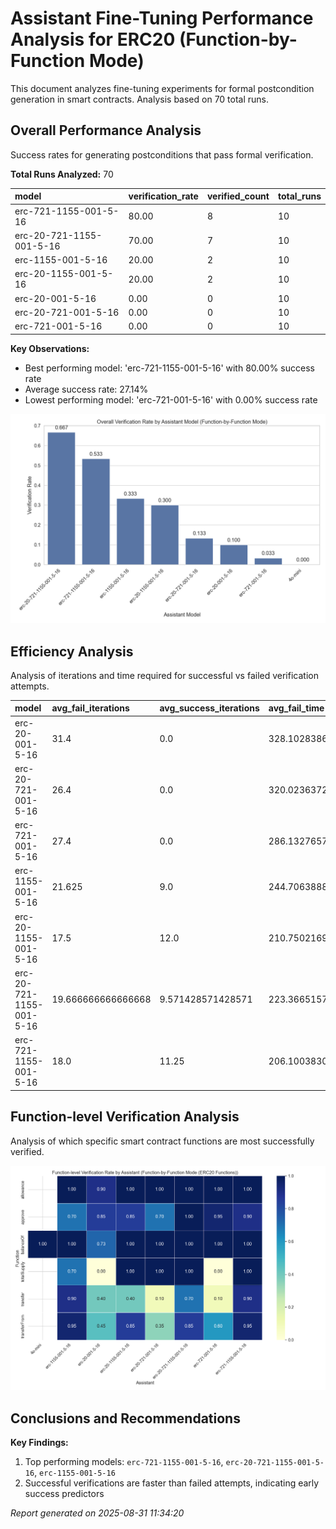 # Assistant Fine-Tuning Performance Analysis for ERC20 (Function-by-Function Mode)

This document analyzes fine-tuning experiments for formal postcondition generation in smart contracts. Analysis based on 70 total runs.

## Overall Performance Analysis

Success rates for generating postconditions that pass formal verification.

**Total Runs Analyzed:** 70

| model                    | verification_rate | verified_count | total_runs |
| :----------------------- | :---------------- | :------------- | :--------- |
| erc-721-1155-001-5-16    | 80.00             | 8              | 10         |
| erc-20-721-1155-001-5-16 | 70.00             | 7              | 10         |
| erc-1155-001-5-16        | 20.00             | 2              | 10         |
| erc-20-1155-001-5-16     | 20.00             | 2              | 10         |
| erc-20-001-5-16          | 0.00              | 0              | 10         |
| erc-20-721-001-5-16      | 0.00              | 0              | 10         |
| erc-721-001-5-16         | 0.00              | 0              | 10         |

**Key Observations:**

- Best performing model: 'erc-721-1155-001-5-16' with 80.00% success rate
- Average success rate: 27.14%
- Lowest performing model: 'erc-721-001-5-16' with 0.00% success rate

![Overall Verification Rates](verification_rates.png)

## Efficiency Analysis

Analysis of iterations and time required for successful vs failed verification attempts.

| model                    | avg_fail_iterations | avg_success_iterations | avg_fail_time      | avg_success_time   | fail_rate |
| :----------------------- | :------------------ | :--------------------- | :----------------- | :----------------- | :-------- |
| erc-20-001-5-16          | 31.4                | 0.0                    | 328.10283868312837 | 0.0                | 100.00    |
| erc-20-721-001-5-16      | 26.4                | 0.0                    | 320.0236372232437  | 0.0                | 100.00    |
| erc-721-001-5-16         | 27.4                | 0.0                    | 286.13276574611666 | 0.0                | 100.00    |
| erc-1155-001-5-16        | 21.625              | 9.0                    | 244.70638886094093 | 110.95581293106079 | 80.00     |
| erc-20-1155-001-5-16     | 17.5                | 12.0                   | 210.7502169907093  | 143.3405156135559  | 80.00     |
| erc-20-721-1155-001-5-16 | 19.666666666666668  | 9.571428571428571      | 223.36651571591696 | 110.3314436163221  | 30.00     |
| erc-721-1155-001-5-16    | 18.0                | 11.25                  | 206.10038304328918 | 128.55050814151764 | 20.00     |

## Function-level Verification Analysis

Analysis of which specific smart contract functions are most successfully verified.

![Function Verification Rates](function_verification.png)

## Conclusions and Recommendations

**Key Findings:**

1. Top performing models: `erc-721-1155-001-5-16`, `erc-20-721-1155-001-5-16`, `erc-1155-001-5-16`
2. Successful verifications are faster than failed attempts, indicating early success predictors

_Report generated on 2025-08-31 11:34:20_
